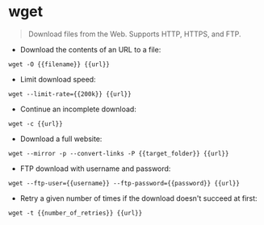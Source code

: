 # wget

> Download files from the Web.
> Supports HTTP, HTTPS, and FTP.

- Download the contents of an URL to a file:

`wget -O {{filename}} {{url}}`

- Limit download speed:

`wget --limit-rate={{200k}} {{url}}`

- Continue an incomplete download:

`wget -c {{url}}`

- Download a full website:

`wget --mirror -p --convert-links -P {{target_folder}} {{url}}`

- FTP download with username and password:

`wget --ftp-user={{username}} --ftp-password={{password}} {{url}}`

- Retry a given number of times if the download doesn't succeed at first:

`wget -t {{number_of_retries}} {{url}}`

